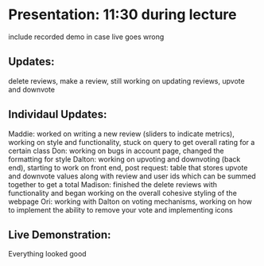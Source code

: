 # Presentation: 11:30 during lecture
include recorded demo in case live goes wrong

## Updates:
delete reviews, make a review, still working on updating reviews, upvote and downvote

## Individaul Updates:
Maddie: worked on writing a new review (sliders to indicate metrics), working on style and functionality, stuck on query to get overall rating for a certain class
Don: working on bugs in account page, changed the formatting for style
Dalton: working on upvoting and downvoting (back end), starting to work on front end, post request: table that stores upvote and downvote values along with review and user ids which can be summed together to get a total 
Madison: finished the delete reviews with functionality and began working on the overall cohesive styling of the webpage
Ori: working with Dalton on voting mechanisms, working on how to implement the ability to remove your vote and implementing icons 

## Live Demonstration:
Everything looked good